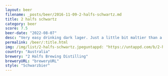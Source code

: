 ```yaml
---
layout: beer
filename: _posts/beer/2016-11-09-2-halfs-schwartz.md
title: 2 halfs schwartz
category: beer
score: 7.5
beer-date: "2022-08-07"
desc: "Very easy drinking dark lager. Just a little bit maltier than a normal lager"
permalink: /beer/:title.html
img: /img/list/2-halfs-schwartz.jpeguntappd: "https://untappd.com/b/2-halfs-brewing-distilling-schwartz/4509983"
country: "Australia"
brewery: "2 Halfs Brewing Distilling"
breweryURL: "breweryURL"
style: "Schwarzbier"
---
```

